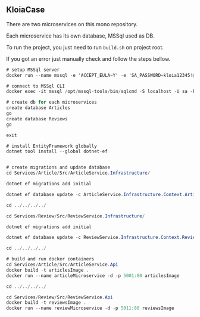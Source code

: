 ## KloiaCase

There are two microservices on this mono repository.

Each microservice has its own database, MSSql used as DB.


To run the project, you just need to run `build.sh` on project root.

If you got an error just manually check and follow the steps bellow.


```c#
# setup MSSql server
docker run --name mssql -e 'ACCEPT_EULA=Y' -e 'SA_PASSWORD=kloia12345!@#$%' -p 1433:1433 -d mcr.microsoft.com/mssql/server:2019-CU10-ubuntu-20.04

# connect to MSSql CLI
docker exec -it mssql /opt/mssql-tools/bin/sqlcmd -S localhost -U sa -P kloia12345!@#$%

# create db for each microservices
create database Articles
go
create database Reviews
go

exit

# install EntityFramework globally
dotnet tool install --global dotnet-ef


# create mıgrations and update database
cd Services/Article/Src/ArticleService.Infrastructure/

dotnet ef migrations add initial

dotnet ef database update -c ArticleService.Infrastructure.Context.ArticleDbContext

cd ../../../../

cd Services/Review/Src/ReviewService.Infrastructure/

dotnet ef migrations add initial

dotnet ef database update -c ReviewService.Infrastructure.Context.ReviewDbContext

cd ../../../../

# build and run docker containers
cd Services/Article/Src/ArticleService.Api
docker build -t articlesImage .
docker run --name articleMicroservice -d -p 5001:80 articlesImage

cd ../../../../

cd Services/Review/Src/ReviewService.Api
docker build -t reviewsImage .
docker run --name reviewMicroservice -d -p 5011:80 reviewsImage


```
